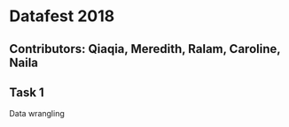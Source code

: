 # Datafest 2018
## Contributors: Qiaqia, Meredith, Ralam, Caroline, Naila

## Task 1
Data wrangling

